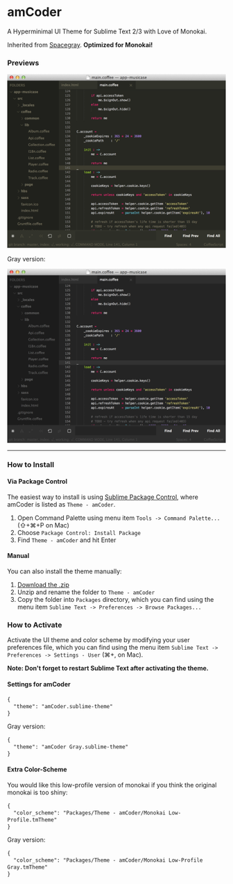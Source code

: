 # amCoder

A Hyperminimal UI Theme for Sublime Text 2/3 with Love of Monokai.

Inherited from [Spacegray](https://github.com/kkga/spacegray).
**Optimized for Monokai!**

### Previews

![image](screenshots/amCoder.png)

Gray version:

![image](screenshots/amCoder-Gray.png)

***

### How to Install

#### Via Package Control

The easiest way to install is using [Sublime Package Control](https://sublime.wbond.net), where amCoder is listed as `Theme - amCoder`.

1. Open Command Palette using menu item `Tools -> Command Palette...` (⇧+⌘+P on Mac)
2. Choose `Package Control: Install Package`
3. Find `Theme - amCoder` and hit Enter

#### Manual

You can also install the theme manually:

1. [Download the .zip](https://github.com/auiWorks/amCoder/archive/master.zip)
2. Unzip and rename the folder to `Theme - amCoder`
3. Copy the folder into `Packages` directory, which you can find using the menu item `Sublime Text -> Preferences -> Browse Packages...`

### How to Activate

Activate the UI theme and color scheme by modifying your user preferences file, which you can find using the menu item `Sublime Text -> Preferences -> Settings - User` (⌘+, on Mac).

**Note: Don't forget to restart Sublime Text after activating the theme.**

#### Settings for amCoder

```
{
  "theme": "amCoder.sublime-theme"
}
```

Gray version:

```
{
  "theme": "amCoder Gray.sublime-theme"
}
```

#### Extra Color-Scheme

You would like this low-profile version of monokai if you think the original monokai is too shiny:

```
{
  "color_scheme": "Packages/Theme - amCoder/Monokai Low-Profile.tmTheme"
}
```

Gray version:

```
{
  "color_scheme": "Packages/Theme - amCoder/Monokai Low-Profile Gray.tmTheme"
}
```
